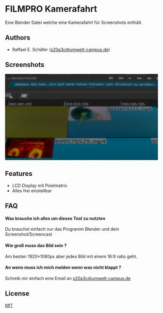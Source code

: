 
# FILMPRO Kamerafahrt

Eine Blender Datei welche eine Kamerafahrt für Screenshots enthält.


## Authors

- Raffael E. Schäfer (s20a3c@umwelt-campus.de)

  
## Screenshots

![Screenshot](https://github.com/RaffaelSchaefer/FILMPRO-Kamerafahrt/blob/master/Source/README/Render.png?raw=true)

  
## Features

- LCD Display mit Pixelmatrix
- Alles frei einstellbar

  
## FAQ

#### Was brauche ich alles um dieses Tool zu nutzten

Du brauchst einfach nur das Programm Blender und dein Screenshot/Screencast

#### Wie groß muss das Bild sein ? 

Am besten 1920*1080px aber jedes Bild mit einem 16:9 ratio geht.

#### An wenn muss ich mich melden wenn was nicht klappt ?

Schreib mir einfach eine Email an s20a3c@umwelt-campus.de

  
## License

[MIT](https://choosealicense.com/licenses/mit/)

  

